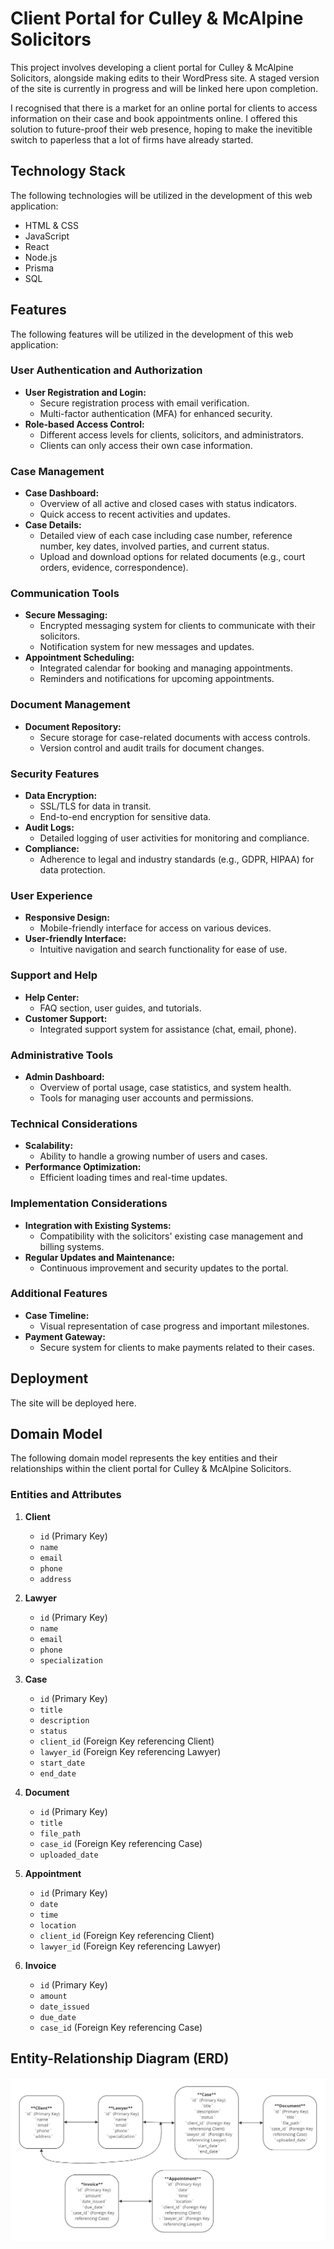 # Client Portal for Culley & McAlpine Solicitors

This project involves developing a client portal for Culley & McAlpine Solicitors, alongside making edits to their WordPress site. A staged version of the site is currently in progress and will be linked here upon completion.

I recognised that there is a market for an online portal for clients to access information on their case and book appointments online. I offered this solution to future-proof their web presence, hoping to make the inevitible switch to paperless that a lot of firms have already started.

## Technology Stack

The following technologies will be utilized in the development of this web application:

- HTML & CSS
- JavaScript
- React
- Node.js
- Prisma
- SQL

## Features

The following features will be utilized in the development of this web application:

### User Authentication and Authorization

- **User Registration and Login:**
  - Secure registration process with email verification.
  - Multi-factor authentication (MFA) for enhanced security.
- **Role-based Access Control:**
  - Different access levels for clients, solicitors, and administrators.
  - Clients can only access their own case information.

### Case Management

- **Case Dashboard:**
  - Overview of all active and closed cases with status indicators.
  - Quick access to recent activities and updates.
- **Case Details:**
  - Detailed view of each case including case number, reference number, key dates, involved parties, and current status.
  - Upload and download options for related documents (e.g., court orders, evidence, correspondence).

### Communication Tools

- **Secure Messaging:**
  - Encrypted messaging system for clients to communicate with their solicitors.
  - Notification system for new messages and updates.
- **Appointment Scheduling:**
  - Integrated calendar for booking and managing appointments.
  - Reminders and notifications for upcoming appointments.

### Document Management

- **Document Repository:**
  - Secure storage for case-related documents with access controls.
  - Version control and audit trails for document changes.

### Security Features

- **Data Encryption:**
  - SSL/TLS for data in transit.
  - End-to-end encryption for sensitive data.
- **Audit Logs:**
  - Detailed logging of user activities for monitoring and compliance.
- **Compliance:**
  - Adherence to legal and industry standards (e.g., GDPR, HIPAA) for data protection.

### User Experience

- **Responsive Design:**
  - Mobile-friendly interface for access on various devices.
- **User-friendly Interface:**
  - Intuitive navigation and search functionality for ease of use.

### Support and Help

- **Help Center:**
  - FAQ section, user guides, and tutorials.
- **Customer Support:**
  - Integrated support system for assistance (chat, email, phone).

### Administrative Tools

- **Admin Dashboard:**
  - Overview of portal usage, case statistics, and system health.
  - Tools for managing user accounts and permissions.

### Technical Considerations

- **Scalability:**
  - Ability to handle a growing number of users and cases.
- **Performance Optimization:**
  - Efficient loading times and real-time updates.

### Implementation Considerations

- **Integration with Existing Systems:**
  - Compatibility with the solicitors' existing case management and billing systems.
- **Regular Updates and Maintenance:**
  - Continuous improvement and security updates to the portal.

### Additional Features

- **Case Timeline:**
  - Visual representation of case progress and important milestones.
- **Payment Gateway:**
  - Secure system for clients to make payments related to their cases.

## Deployment

The site will be deployed here.

## Domain Model

The following domain model represents the key entities and their relationships within the client portal for Culley & McAlpine Solicitors.

### Entities and Attributes

1. **Client**
   - `id` (Primary Key)
   - `name`
   - `email`
   - `phone`
   - `address`

2. **Lawyer**
   - `id` (Primary Key)
   - `name`
   - `email`
   - `phone`
   - `specialization`

3. **Case**
   - `id` (Primary Key)
   - `title`
   - `description`
   - `status`
   - `client_id` (Foreign Key referencing Client)
   - `lawyer_id` (Foreign Key referencing Lawyer)
   - `start_date`
   - `end_date`

4. **Document**
   - `id` (Primary Key)
   - `title`
   - `file_path`
   - `case_id` (Foreign Key referencing Case)
   - `uploaded_date`

5. **Appointment**
   - `id` (Primary Key)
   - `date`
   - `time`
   - `location`
   - `client_id` (Foreign Key referencing Client)
   - `lawyer_id` (Foreign Key referencing Lawyer)

6. **Invoice**
   - `id` (Primary Key)
   - `amount`
   - `date_issued`
   - `due_date`
   - `case_id` (Foreign Key referencing Case)

## Entity-Relationship Diagram (ERD)

![ERD](assests/ERD.jpg)
